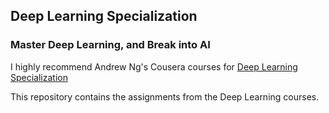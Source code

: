 ## Deep Learning Specialization

### Master Deep Learning, and Break into AI
I highly recommend Andrew Ng's Cousera courses for [Deep Learning Specialization](https://www.coursera.org/specializations/deep-learning)
 
This repository contains the assignments from the Deep Learning courses. 
